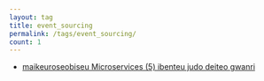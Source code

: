```yaml
---
layout: tag
title: event_sourcing
permalink: /tags/event_sourcing/
count: 1
---
```


- [maikeuroseobiseu Microservices (5) ibenteu judo deiteo gwanri](https://futurecreator.github.io/2018/10/19/microservices-and-event-driven-data-management/)
